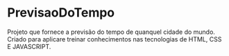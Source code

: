 # PrevisaoDoTempo
Projeto que fornece a previsão do tempo de quanquel cidade do mundo.
Criado para aplicare treinar conhecimentos nas tecnologias de HTML, CSS E JAVASCRIPT. 
